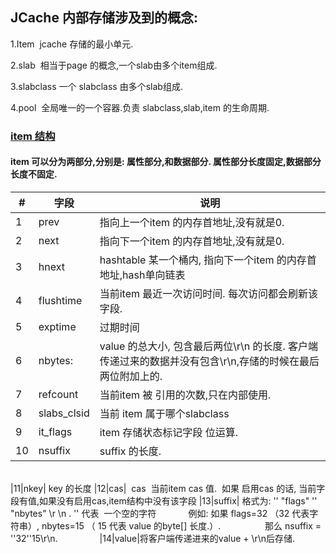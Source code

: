 
JCache 内部存储涉及到的概念:
-----
1.Item  jcache 存储的最小单元.

2.slab  相当于page 的概念,一个slab由多个item组成.

3.slabclass 一个 slabclass 由多个slab组成.

4.pool  全局唯一的一个容器.负责 slabclass,slab,item 的生命周期.

### [item 结构](https://github.com/MyCATApache/Mycat-JCache/blob/master/src/main/java/io/mycat/jcache/util/ItemUtil.java)
#### item 可以分为两部分,分别是: 属性部分,和数据部分. 属性部分长度固定,数据部分长度不固定.
|#|字段|说明|
|---|----|-----
|1|prev|指向上一个item 的内存首地址,没有就是0.
|2|next|指向下一个item 的内存首地址,没有就是0.
|3|hnext|hashtable 某一个桶内, 指向下一个item 的内存首地址,hash单向链表
|4|flushtime|当前item 最近一次访问时间. 每次访问都会刷新该字段.
|5|exptime|过期时间
|6|nbytes:|value 的总大小, 包含最后两位\r\n 的长度. 客户端传递过来的数据并没有包含\r\n,存储的时候在最后两位附加上的.
|7|refcount|当前item 被 引用的次数,只在内部使用.
|8|slabs_clsid| 当前 item 属于哪个slabclass
|9|it_flags|item 存储状态标记字段 位运算.
|10|nsuffix|suffix 的长度.
             
|11|nkey| key 的长度
|12|cas|  cas  当前item cas 值.  如果 启用cas 的话, 当前字段有值,如果没有启用cas,item结构中没有该字段
|13|suffix| 格式为: '' "flags" '' "nbytes" \r \n  .  '' 代表  一个空的字符
             例如: 如果 flags=32 （32 代表字符串）, nbytes=15 （ 15 代表 value 的byte[] 长度.）.
                  那么 nsuffix = ''32''15\r\n.
                  |14|value|将客户端传递进来的value + \r\n后存储.
